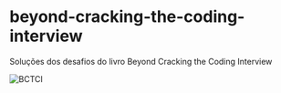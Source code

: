 # beyond-cracking-the-coding-interview
Soluções dos desafios do livro Beyond Cracking the Coding Interview

![BCTCI](https://github.com/user-attachments/assets/b0ffea03-1ec3-4bab-b642-04c921359feb)
